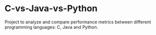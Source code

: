 # C-vs-Java-vs-Python
Project to analyze and compare performance metrics between different programming languages: C, Java and Python.
